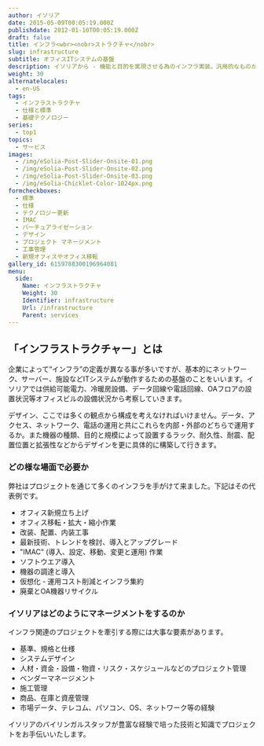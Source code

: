 ```yaml
---
author: イソリア
date: 2015-05-09T00:05:19.000Z
publishdate: 2012-01-10T00:05:19.000Z
draft: false
title: インフラ<wbr><nobr>ストラクチャ</nobr>
slug: infrastructure
subtitle: オフィスITシステムの基盤
description: イソリアから - 機能と目的を実現させる為のインフラ実装。汎用的なものから新技術を備えた機器まで堅実に
weight: 30
alternatelocales:
  - en-US
tags:
  - インフラストラクチャ
  - 仕様と標準
  - 基礎テクノロジー
series:
  - top1
topics:
  - サービス
images:
  - /img/eSolia-Post-Slider-Onsite-01.png
  - /img/eSolia-Post-Slider-Onsite-02.png
  - /img/eSolia-Post-Slider-Onsite-03.png
  - /img/eSolia-Chicklet-Color-1024px.png
formcheckboxes:
  - 標準
  - 仕様
  - テクノロジー更新
  - IMAC
  - バーチュアライゼーション
  - デザイン
  - プロジェクト マネージメント
  - 工事管理
  - 新規オフィスやオフィス移転
gallery_id: 6159788300196964081
menu:
  side:
    Name: インフラストラクチャ
    Weight: 30
    Identifier: infrastructure
    Url: /infrastructure
    Parent: services
---
```


## 「インフラストラクチャー」とは

企業によって“インフラ”の定義が異なる事が多いですが、基本的にネットワーク、サーバー、施設などITシステムが動作するための基盤のことをいいます。イソリアでは供給可能電力、冷暖房設備、データ回線や電話回線、OAフロアの設置状況等オフィスビルの設備状況から考察していきます。

デザイン、ここでは多くの観点から構成を考えなければいけません。データ、アクセス、ネットワーク、電話の運用と共にこれらを内部・外部のどちらで運用するか。また機器の種類、目的と規模によって設置するラック、耐久性、耐震、配置位置と拡張性などからデザインを更に具体的に構築して行きます。

### どの様な場面で必要か

弊社はプロジェクトを通じて多くのインフラを手がけて来ました。下記はその代表例です。

* オフィス新規立ち上げ
* オフィス移転・拡大・縮小作業
* 改装、配置、内装工事
* 最新技術、トレンドを検討、導入とアップグレード
* "IMAC" (導入、設定、移動、変更と運用) 作業
* ソフトウエア導入
* 機器の調達と導入
* 仮想化 - 運用コスト削減とインフラ集約
* 廃棄とOA機器リサイクル

### イソリアはどのようにマネージメント<wbr><nobr>をするのか</nobr>

インフラ関連のプロジェクトを牽引する際には大事な要素があります。

* 基準、規格と仕様
* システムデザイン
* 人材・資金・設備・物資・リスク・スケジュールなどのプロジェクト管理
* ベンダーマネージメント
* 施工管理
* 商品、在庫と資産管理
* 市場データ、テレコム、パソコン、OS、ネットワーク等の経験

イソリアのバイリンガルスタッフが豊富な経験で培った技術と知識でプロジェクトをお手伝いいたします。
